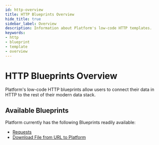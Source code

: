 ```yaml
---
id: http-overview
title: HTTP Blueprints Overview
hide_title: true
sidebar_label: Overview
description: Information about Platform's low-code HTTP templates.
keywords:
- http
- blueprint
- template
- overview
---
```


# HTTP Blueprints Overview

Platform's low-code HTTP blueprints allow users to connect their data in HTTP to the rest of their modern data stack.

## Available Blueprints
Platform currently has the following Blueprints readily available: 
- [Requests](http-requests.md)
- [Download File from URL to Platform](http-download-file-from-url.md)

